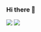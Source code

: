 ### Hi there 👋

![](https://github-profile-summary-cards.vercel.app/api/cards/profile-details?username=artsamoilov&theme=github) 
![](http://github-profile-summary-cards.vercel.app/api/cards/stats?username=artsamoilov&theme=github) 

<!--
**artsamoilov/artsamoilov** is a ✨ _special_ ✨ repository because its `README.md` (this file) appears on your GitHub profile.

Here are some ideas to get you started:

- 🔭 I’m currently working on ...
- 🌱 I’m currently learning ...
- 👯 I’m looking to collaborate on ...
- 🤔 I’m looking for help with ...
- 💬 Ask me about ...
- 📫 How to reach me: ...
- 😄 Pronouns: ...
- ⚡ Fun fact: ...
-->

